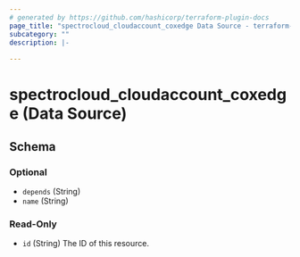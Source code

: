 ```yaml
---
# generated by https://github.com/hashicorp/terraform-plugin-docs
page_title: "spectrocloud_cloudaccount_coxedge Data Source - terraform-provider-spectrocloud"
subcategory: ""
description: |-
  
---
```


# spectrocloud_cloudaccount_coxedge (Data Source)





<!-- schema generated by tfplugindocs -->
## Schema

### Optional

- `depends` (String)
- `name` (String)

### Read-Only

- `id` (String) The ID of this resource.


